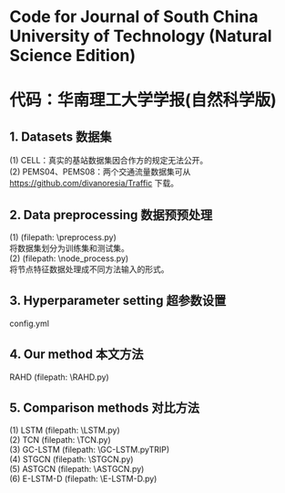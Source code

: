 # Code for Journal of South China University of Technology (Natural Science Edition)
# 代码：华南理工大学学报(自然科学版)

## 1. Datasets 数据集
(1) CELL：真实的基站数据集因合作方的规定无法公开。   
(2) PEMS04、PEMS08：两个交通流量数据集可从 https://github.com/divanoresia/Traffic 下载。  

## 2. Data preprocessing 数据预预处理
(1) (filepath: \preprocess.py)  
将数据集划分为训练集和测试集。   
(2) (filepath: \node_process.py)  
将节点特征数据处理成不同方法输入的形式。   

## 3. Hyperparameter setting 超参数设置
config.yml

## 4. Our method 本文方法
RAHD (filepath: \RAHD.py) 

## 5. Comparison methods 对比方法
(1) LSTM (filepath: \LSTM.py)   
(2) TCN (filepath: \TCN.py)  
(3) GC-LSTM (filepath: \GC-LSTM.pyTRIP)   
(4) STGCN (filepath: \STGCN.py)  
(5) ASTGCN (filepath: \ASTGCN.py)  
(6) E-LSTM-D (filepath: \E-LSTM-D.py)  

